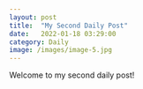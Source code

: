 ```yaml
---
layout: post
title:  "My Second Daily Post"
date:   2022-01-18 03:29:00
category: Daily
image: /images/image-5.jpg
---
```

Welcome to my second daily post!